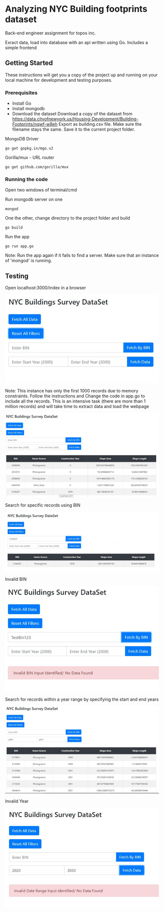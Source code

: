 # Analyzing NYC Building footprints dataset

Back-end engineer assignment for topos inc.

Exract data, load into database with an api written using Go. Includes a simple frontend

## Getting Started

These instructions will get you a copy of the project up and running on your local machine for development and testing purposes.

### Prerequisites

- Install Go
- Install mongodb
- Download the dataset
  Download a copy of the dataset from https://data.cityofnewyork.us/Housing-Development/Building-Footprints/nqwf-w8eh
  Export as building.csv file. Make sure the filename stays the same. Save it to the current project folder.

MongoDB Driver

```
go get gopkg.in/mgo.v2
```

Gorilla/mux - URL router

```
go get github.com/gorilla/mux
```

### Running the code

Open two windows of terminal/cmd

Run mongodb server on one

```
mongod
```

One the other, change directory to the project folder and build

```
go build
```

Run the app

```
go run app.go
```

Note: Run the app again if it fails to find a server. Make sure that an instance of 'mongod' is running.

## Testing

Open localhost:3000/index in a browser

![](images/index.jpg)

Note: This instance has only the first 1000 records due to memory constraints. Follow the instructions and Change the code in app.go to include all the records. This is an intensive task (there are more than 1 million records) and will take time to extract data and load the webpage

![](images/fetchAll.jpg)

Search for specific records using BIN

![](images/fetchbyBin.jpg)

Invalid BIN

![](images/invalidBin.jpg)

Search for records within a year range by specifying the start and end years

![](images/fetchbyYear.jpg)

Invalid Year

![](images/invalidYear.jpg)
